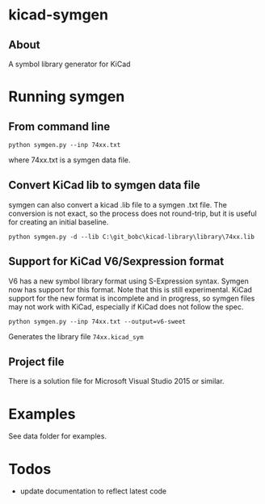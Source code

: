 # kicad-symgen

## About

A symbol library generator for KiCad

# Running symgen

## From command line

```python symgen.py --inp 74xx.txt```

where 74xx.txt is a symgen data file.

## Convert KiCad lib to symgen data file

symgen can also convert a kicad .lib file to a symgen .txt file. The conversion is not exact, so the process does not round-trip, but it is useful for creating an initial baseline.

```python symgen.py -d --lib C:\git_bobc\kicad-library\library\74xx.lib```

## Support for KiCad V6/Sexpression format

V6 has a new symbol library format using S-Expression syntax. Symgen now has support for this format.
Note that this is still experimental. KiCad support for the new format is incomplete and in progress,
so symgen files may not work with KiCad, especially if KiCad does not follow the spec.

```python symgen.py --inp 74xx.txt --output=v6-sweet```

Generates the library file ```74xx.kicad_sym```


## Project file

There is a solution file for Microsoft Visual Studio 2015 or similar.

# Examples

See data folder for examples.


# Todos

* update documentation to reflect latest code

